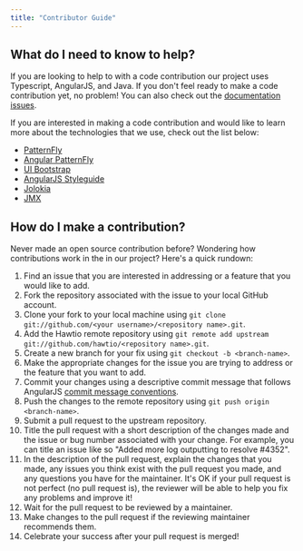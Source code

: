 ```yaml
---
title: "Contributor Guide"
---
```


## What do I need to know to help?

If you are looking to help to with a code contribution our project uses Typescript, AngularJS, and Java. If you don't feel ready to make a code contribution yet, no problem! You can also check out the [documentation issues](https://github.com/hawtio/website/issues).

If you are interested in making a code contribution and would like to learn more about the technologies that we use, check out the list below:

- [PatternFly](https://www.patternfly.org/)
- [Angular PatternFly](https://www.patternfly.org/angular-patternfly)
- [UI Bootstrap](https://angular-ui.github.io/bootstrap)
- [AngularJS Styleguide](https://github.com/toddmotto/angularjs-styleguide/tree/master/typescript)
- [Jolokia](https://jolokia.org)
- [JMX](https://docs.oracle.com/en/java/javase/11/jmx/java-management-extensions-jmx-user-guide.html)

## How do I make a contribution?

Never made an open source contribution before? Wondering how contributions work in the in our project? Here's a quick rundown:

1. Find an issue that you are interested in addressing or a feature that you would like to add.
1. Fork the repository associated with the issue to your local GitHub account.
1. Clone your fork to your local machine using `git clone git://github.com/<your username>/<repository name>.git`.
1. Add the Hawtio remote repository using `git remote add upstream git://github.com/hawtio/<repository name>.git`.
1. Create a new branch for your fix using `git checkout -b <branch-name>`.
1. Make the appropriate changes for the issue you are trying to address or the feature that you want to add.
1. Commit your changes using a descriptive commit message that follows AngularJS [commit message conventions](https://github.com/angular/angular.js/blob/master/DEVELOPERS.md#commits).
1. Push the changes to the remote repository using `git push origin <branch-name>`.
1. Submit a pull request to the upstream repository.
1. Title the pull request with a short description of the changes made and the issue or bug number associated with your change. For example, you can title an issue like so "Added more log outputting to resolve #4352".
1. In the description of the pull request, explain the changes that you made, any issues you think exist with the pull request you made, and any questions you have for the maintainer. It's OK if your pull request is not perfect (no pull request is), the reviewer will be able to help you fix any problems and improve it!
1. Wait for the pull request to be reviewed by a maintainer.
1. Make changes to the pull request if the reviewing maintainer recommends them.
1. Celebrate your success after your pull request is merged!
